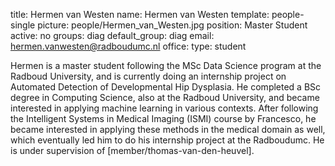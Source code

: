 title: Hermen van Westen
name: Hermen van Westen
template: people-single
picture: people/Hermen_van_Westen.jpg
position: Master Student
active: no
groups: diag
default_group: diag
email: hermen.vanwesten@radboudumc.nl
office: 
type: student

Hermen is a master student following the MSc Data Science program at the Radboud University, and is currently doing an internship project on Automated Detection of Developmental Hip Dysplasia. He completed a BSc degree in Computing Science, also at the Radboud University, and became interested in applying machine learning in various contexts. After following the Intelligent Systems in Medical Imaging (ISMI) course by Francesco, he became interested in applying these methods in the medical domain as well, which eventually led him to do his internship project at the Radboudumc. He is under supervision of [member/thomas-van-den-heuvel].